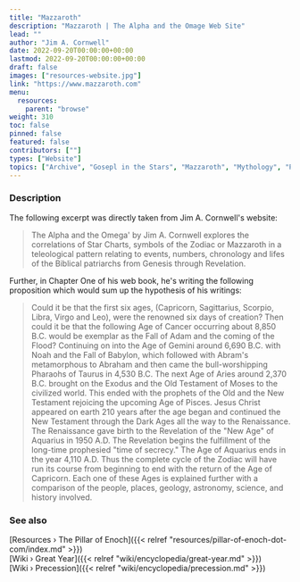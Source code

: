 ```yaml
---
title: "Mazzaroth"
description: "Mazzaroth | The Alpha and the Omage Web Site"
lead: ""
author: "Jim A. Cornwell"
date: 2022-09-20T00:00:00+00:00
lastmod: 2022-09-20T00:00:00+00:00
draft: false
images: ["resources-website.jpg"]
link: "https://www.mazzaroth.com"
menu:
  resources:
    parent: "browse"
weight: 310
toc: false
pinned: false
featured: false
contributors: [""]
types: ["Website"]
topics: ["Archive", "Gosepl in the Stars", "Mazzaroth", "Mythology", "Precession"]
---
```


### Description

The following excerpt was directly taken from Jim A. Cornwell's website:

> The Alpha and the Omega' by Jim A. Cornwell explores the correlations of Star Charts, symbols of the Zodiac or Mazzaroth in a teleological pattern relating to events, numbers, chronology and lifes of the Biblical patriarchs from Genesis through Revelation.

Further, in Chapter One of his web book, he's writing the following proposition which would sum up the hypothesis of his writings:

> Could it be that the first six ages, (Capricorn, Sagittarius, Scorpio, Libra, Virgo and Leo), were the renowned six days of creation? Then could it be that the following Age of Cancer occurring about 8,850 B.C. would be exemplar as the Fall of Adam and the coming of the Flood? Continuing on into the Age of Gemini around 6,690 B.C. with Noah and the Fall of Babylon, which followed with Abram's metamorphous to Abraham and then came the bull-worshipping Pharaohs of Taurus in 4,530 B.C. The next Age of Aries around 2,370 B.C. brought on the Exodus and the Old Testament of Moses to the civilized world. This ended with the prophets of the Old and the New Testament rejoicing the upcoming Age of Pisces. Jesus Christ appeared on earth 210 years after the age began and continued the New Testament through the Dark Ages all the way to the Renaissance. The Renaissance gave birth to the Revelation of the "New Age" of Aquarius in 1950 A.D. The Revelation begins the fulfillment of the long-time prophesied "time of secrecy." The Age of Aquarius ends in the year 4,110 A.D. Thus the complete cycle of the Zodiac will have run its course from beginning to end with the return of the Age of Capricorn. Each one of these Ages is explained further with a comparison of the people, places, geology, astronomy, science, and history involved.

### See also

[Resources › The Pillar of Enoch]({{< relref "resources/pillar-of-enoch-dot-com/index.md" >}})</br>
[Wiki › Great Year]({{< relref "wiki/encyclopedia/great-year.md" >}})</br>
[Wiki › Precession]({{< relref "wiki/encyclopedia/precession.md" >}})</br>
